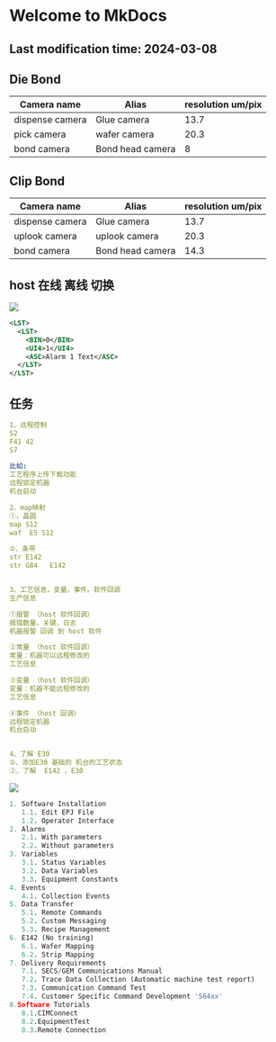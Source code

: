 # Welcome to MkDocs

## Last modification time: 2024-03-08


## Die Bond

| Camera  name     | Alias            | resolution  um/pix |
| ---------------- | ---------------- | ------------------ |
| dispense  camera | Glue camera      | 13.7               |
| pick camera      | wafer camera     | 20.3               |
| bond camera      | Bond head camera | 8                  |

## Clip Bond

| Camera  name     | Alias            | resolution  um/pix |
| ---------------- | ---------------- | ------------------ |
| dispense  camera | Glue camera      | 13.7               |
| uplook camera    | uplook camera    | 20.3               |
| bond camera      | Bond head camera | 14.3               |


## host 在线 离线 切换

![](https://easyimage.ghuang.top/i/2024/05/29/150051-1.webp)

```xml
<LST>
  <LST>
    <BIN>0</BIN>
    <UI4>1</UI4>
    <ASC>Alarm 1 Text</ASC>
  </LST>
</LST>
```


## 任务

```yaml
1、远程控制
S2
F41 42
S7

比如:
工艺程序上传下载功能
远程锁定机器
机台启动

2、map映射
①、晶圆
map S12
waf  E5 S12

②、条带
str E142
str G84   E142


3、工艺信息，变量，事件。软件回调
生产信息

①报警 （host 软件回调）
报错数量，关键，日志
机器报警 回调 到 host 软件 

②常量 （host 软件回调）
常量：机器可以远程修改的 
工艺信息

③变量 （host 软件回调）
变量：机器不能远程修改的
工艺信息

④事件 （host 回调）
远程锁定机器
机台启动


4、了解 E30 
①、添加E30 基础的 机台的工艺状态
②、了解  E142 ，E30 
```

![](https://easyimage1.ghuang.top/i/2024/04/23/004531-1.webp)



```py
1. Software Installation
   1.1. Edit EPJ File 
   1.2. Operator Interface
2. Alarms
   2.1. With parameters
   2.2. Without parameters
3. Variables
   3.1. Status Variables
   3.2. Data Variables
   3.3. Equipment Constants
4. Events
   4.1. Collection Events
5. Data Transfer
   5.1. Remote Commands
   5.2. Custom Messaging
   5.3. Recipe Management
6. E142 (No training)
   6.1. Wafer Mapping
   6.2. Strip Mapping
7. Delivery Requirements
   7.1. SECS/GEM Communications Manual
   7.2. Trace Data Collection (Automatic machine test report)
   7.3. Communication Command Test
   7.4. Customer Specific Command Development 'S64xx'
8.Software Tutorials
   8.1.CIMConnect
   8.2.EquipmentTest
   8.3.Remote Connection
```